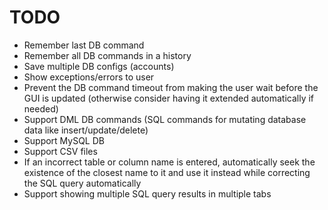 # TODO

- Remember last DB command
- Remember all DB commands in a history
- Save multiple DB configs (accounts)
- Show exceptions/errors to user
- Prevent the DB command timeout from making the user wait before the GUI is updated (otherwise consider having it extended automatically if needed)
- Support DML DB commands (SQL commands for mutating database data like insert/update/delete)
- Support MySQL DB
- Support CSV files
- If an incorrect table or column name is entered, automatically seek the existence of the closest name to it and use it instead while correcting the SQL query automatically
- Support showing multiple SQL query results in multiple tabs
